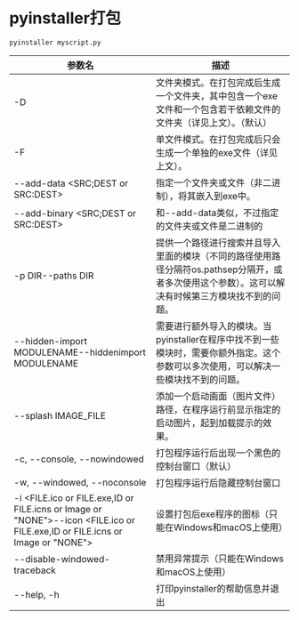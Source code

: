 # pyinstaller打包

```
pyinstaller myscript.py
```

| **参数名**                                                   | **描述**                                                     |
| ------------------------------------------------------------ | ------------------------------------------------------------ |
| -D                                                           | 文件夹模式。在打包完成后生成一个文件夹，其中包含一个exe文件和一个包含若干依赖文件的文件夹（详见上文）。（默认） |
| -F                                                           | 单文件模式。在打包完成后只会生成一个单独的exe文件（详见上文）。 |
| --add-data <SRC;DEST or SRC:DEST>                            | 指定一个文件夹或文件（非二进制），将其嵌入到exe中。          |
| --add-binary <SRC;DEST or SRC:DEST>                          | 和--add-data类似，不过指定的文件夹或文件是二进制的           |
| -p DIR--paths DIR                                            | 提供一个路径进行搜索并且导入里面的模块（不同的路径使用路径分隔符os.pathsep分隔开，或者多次使用这个参数）。这可以解决有时候第三方模块找不到的问题。 |
| --hidden-import MODULENAME--hiddenimport MODULENAME          | 需要进行额外导入的模块。当pyinstaller在程序中找不到一些模块时，需要你额外指定。这个参数可以多次使用，可以解决一些模块找不到的问题。 |
| --splash IMAGE_FILE                                          | 添加一个启动画面（图片文件）路径，在程序运行前显示指定的启动图片，起到加载提示的效果。 |
| -c, --console, --nowindowed                                  | 打包程序运行后出现一个黑色的控制台窗口（默认）               |
| -w, --windowed, --noconsole                                  | 打包程序运行后隐藏控制台窗口                                 |
| -i <FILE.ico or FILE.exe,ID or FILE.icns or Image or "NONE">--icon <FILE.ico or FILE.exe,ID or FILE.icns or Image or "NONE"> | 设置打包后exe程序的图标（只能在Windows和macOS上使用）        |
| --disable-windowed-traceback                                 | 禁用异常提示（只能在Windows和macOS上使用）                   |
| --help, -h                                                   | 打印pyinstaller的帮助信息并退出                              |